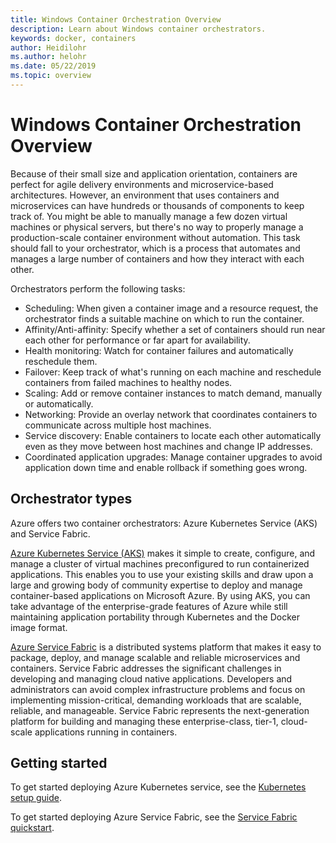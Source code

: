 ```yaml
---
title: Windows Container Orchestration Overview
description: Learn about Windows container orchestrators.
keywords: docker, containers
author: Heidilohr
ms.author: helohr
ms.date: 05/22/2019
ms.topic: overview
---
```

# Windows Container Orchestration Overview

Because of their small size and application orientation, containers are perfect for agile delivery environments and microservice-based architectures. However, an environment that uses containers and microservices can have hundreds or thousands of components to keep track of. You might be able to manually manage a few dozen virtual machines or physical servers, but there's no way to properly manage a production-scale container environment without automation. This task should fall to your orchestrator, which is a process that automates and manages a large number of containers and how they interact with each other.

Orchestrators perform the following tasks:

- Scheduling: When given a container image and a resource request, the orchestrator finds a suitable machine on which to run the container.
- Affinity/Anti-affinity: Specify whether a set of containers should run near each other for performance or far apart for availability.
- Health monitoring: Watch for container failures and automatically reschedule them.
- Failover: Keep track of what's running on each machine and reschedule containers from failed machines to healthy nodes.
- Scaling: Add or remove container instances to match demand, manually or automatically.
- Networking: Provide an overlay network that coordinates containers to communicate across multiple host machines.
- Service discovery: Enable containers to locate each other automatically even as they move between host machines and change IP addresses.
- Coordinated application upgrades: Manage container upgrades to avoid application down time and enable rollback if something goes wrong.

## Orchestrator types

Azure offers two container orchestrators: Azure Kubernetes Service (AKS) and Service Fabric.

[Azure Kubernetes Service (AKS)](/azure/aks/) makes it simple to create, configure, and manage a cluster of virtual machines preconfigured to run containerized applications. This enables you to use your existing skills and draw upon a large and growing body of community expertise to deploy and manage container-based applications on Microsoft Azure. By using AKS, you can take advantage of the enterprise-grade features of Azure while still maintaining application portability through Kubernetes and the Docker image format.

[Azure Service Fabric](/azure/service-fabric/) is a distributed systems platform that makes it easy to package, deploy, and manage scalable and reliable microservices and containers. Service Fabric addresses the significant challenges in developing and managing cloud native applications. Developers and administrators can avoid complex infrastructure problems and focus on implementing mission-critical, demanding workloads that are scalable, reliable, and manageable. Service Fabric represents the next-generation platform for building and managing these enterprise-class, tier-1, cloud-scale applications running in containers.

## Getting started

To get started deploying Azure Kubernetes service, see the [Kubernetes setup guide](../kubernetes/getting-started-kubernetes-windows.md).

To get started deploying Azure Service Fabric, see the [Service Fabric quickstart](/azure/service-fabric/service-fabric-quickstart-containers.md).
